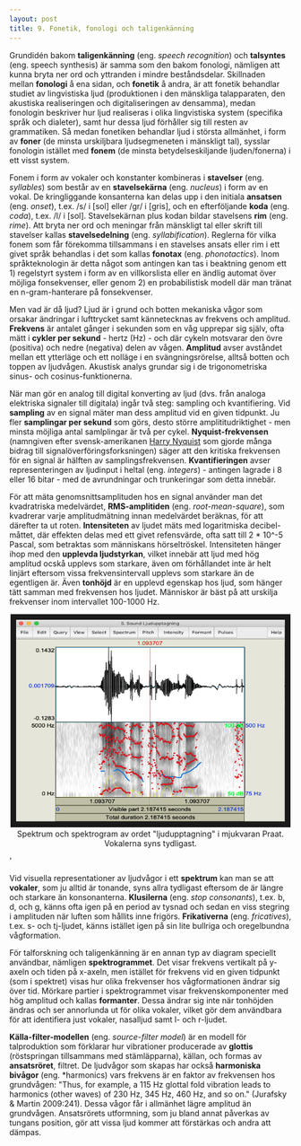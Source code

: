 ```yaml
---
layout: post
title: 9. Fonetik, fonologi och taligenkänning    
---
```


Grundidén bakom **taligenkänning** (eng. *speech recognition*) och **talsyntes** (eng. speech synthesis) är samma som den bakom fonologi, nämligen att kunna bryta ner ord och yttranden i mindre beståndsdelar. Skillnaden mellan **fonologi** å ena sidan, och **fonetik** å andra, är att fonetik behandlar studiet av lingvistiska ljud (produktionen i den mänskliga talapparaten, den akustiska realiseringen och digitaliseringen av densamma), medan fonologin beskriver hur ljud realiseras i olika lingvistiska system (specifika språk och dialeter), samt hur dessa ljud förhåller sig till resten av grammatiken. Så medan fonetiken behandlar ljud i största allmänhet, i form av **foner** (de minsta urskiljbara ljudsegmeneten i mänskligt tal), sysslar fonologin istället med **fonem** (de minsta betydelseskiljande ljuden/fonerna) i ett visst system.

Fonem i form av vokaler och konstanter kombineras i **stavelser** (eng. *syllables*) som består av en **stavelsekärna** (eng. *nucleus*) i form av en vokal. De kringliggande konsanterna kan delas upp i den initiala **ansatsen** (eng. *onset*), t.ex. /s/ i [sol] eller /gr/ i [gris], och en efterföljande **koda** (eng. *coda*), t.ex. /l/ i [sol]. Stavelsekärnan plus kodan bildar stavelsens **rim** (eng. *rime*). Att bryta ner ord och meningar från mänskligt tal eller skrift till stavelser kallas **stavelsedelning** (eng. *syllabification*). Reglerna för vilka fonem som får förekomma tillsammans i en stavelses ansats eller rim i ett givet språk behandlas i det som kallas **fonotax** (eng. *phonotactics*). Inom språkteknologin är detta något som antingen kan tas i beaktning genom ett 1) regelstyrt system i form av en villkorslista eller en ändlig automat över möjliga fonsekvenser, eller genom 2) en probabilistisk modell där man tränat en n-gram-hanterare på fonsekvenser.

Men vad är då ljud? Ljud är i grund och botten mekaniska vågor som orsakar ändringar i lufttrycket samt kännetecknas av frekvens och amplitud. **Frekvens** är antalet gånger i sekunden som en våg upprepar sig själv, ofta mätt i **cykler per sekund** - hertz (Hz) - och där cykeln motsvarar den övre (positiva) och nedre (negativa) delen av vågen. **Amplitud** avser avståndet mellan ett ytterläge och ett nolläge i en svängningsrörelse, alltså botten och toppen av ljudvågen. Akustisk analys grundar sig i de trigonometriska sinus- och cosinus-funktionerna.

När man gör en analog till digital konverting av ljud (dvs. från analoga elektriska signaler till digitala) ingår två steg: sampling och kvantifiering. Vid **sampling** av en signal mäter man dess amplitud vid en given tidpunkt. Ju fler **samplingar per sekund** som görs, desto större amplititudriktighet - men minsta möjliga antal samlplingar är två per cykel. **Nyquist-frekvensen** (namngiven efter svensk-amerikanen [Harry Nyquist](https://sv.wikipedia.org/wiki/Harry_Nyquist) som gjorde många bidrag till signalöverföringsforksningen) säger att den kritiska frekvensen för en signal är hälften av samplingsfrekvensen. **Kvantifieringen** avser representeringen av ljudinput i heltal (eng. *integers*) - antingen lagrade i 8 eller 16 bitar - med de avrundningar och trunkeringar som detta innebär. 

För att mäta genomsnittsamplituden hos en signal använder man det kvadratriska medelvärdet, **RMS-amplitiden** (eng. *root-mean-square*), som kvadrerar varje amplitudmätning innan medelvärdet beräknas, för att därefter ta ut roten. **Intensiteten** av ljudet mäts med logaritmiska decibel-måttet, där effekten delas med ett givet refensvärde, ofta satt till 2 * 10^-5 Pascal, som betraktas som människans hörseltröskel. Intensiteten hänger ihop med den **upplevda ljudstyrkan**, vilket innebär att ljud med hög amplitud ocskå upplevs som starkare, även om förhållandet inte är helt linjärt eftersom vissa frekvensintervall upplevs som starkare än de egentligen är. Även **tonhöjd** är en upplevd egenskap hos ljud, som hänger tätt samman med frekvensen hos ljudet. Människor är bäst på att urskilja frekvenser inom intervallet 100-1000 Hz. 

<p align="center">
<img src="/images/ljudupptagning.png" alt="Ljudupptagning" width="480" height="360" border="10" /> <br>
Spektrum och spektrogram av ordet "ljudupptagning" i mjukvaran Praat. Vokalerna syns tydligast.</p>'

Vid visuella representationer av ljudvågor i ett **spektrum** kan man se att **vokaler**, som ju alltid är tonande, syns allra tydligast eftersom de är längre och starkare än konsonanterna. **Klusilerna** (eng. *stop consonants*), t.ex. b, d, och g, känns ofta igen på en period av tysnad och sedan en viss stegring i amplituden när luften som hållits inne frigörs. **Frikativerna** (eng. *fricatives*), t.ex. s- och tj-ljudet, känns istället igen på sin lite bullriga och oregelbundna vågformation. 

För talforskning och taligenkänning är en annan typ av diagram speciellt användbar, nämligen **spektrogrammet**. Det visar frekvens vertikalt på y-axeln och tiden på x-axeln, men istället för frekvens vid en given tidpunkt (som i spektret) visas hur olika frekvenser hos vågformationen ändrar sig över tid. Mörkare partier i spektrogrammet visar frekvenskomponenter med hög amplitud och kallas **formanter**. Dessa ändrar sig inte när tonhöjden ändras och ser annorlunda ut för olika vokaler, vilket gör dem användbara för att identifiera just vokaler, nasalljud samt l- och r-ljudet.      
           
**Källa-filter-modellen** (eng. *source-filter model*) är en modell för talproduktion som förklarar hur vibrationer producerade av **glottis** (röstspringan tillsammans med stämläpparna), källan, och formas av **ansatsröret**, filtret. De ljudvågor som skapas har också **harmoniska bivågor** (eng. *harmonics) vars frekvens är en faktor av frekvensen hos grundvågen: "Thus, for example, a 115 Hz glottal fold vibration leads to harmonics (other waves) of 230 Hz, 345 Hz, 460 Hz, and so on." (Jurafsky & Martin 2009:241). Dessa vågor får i allmänhet lägre amplitud än grundvågen. Ansatsrörets utformning, som ju bland annat påverkas av tungans position, gör att vissa ljud kommer att förstärkas och andra att dämpas.         